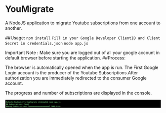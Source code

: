 # YouMigrate
A NodeJS application to migrate Youtube subscriptions from one account to another.

##Usage:
`npm install`
`Fill in your Google Developer ClientID and Client Secret in credentials.json`
`node app.js`

Important Note : Make sure you are logged out of all your google account in default browser before starting the application.
##Process:

The browser is automatically opened when the app is run.
The First Google Login account is the producer of the Youtube Subscriptions.After authorization you are immediately redirected to the consumer Google account.

The progress and number of subscriptions are displayed in the console.

![ScreenShot](screenshot.png)
